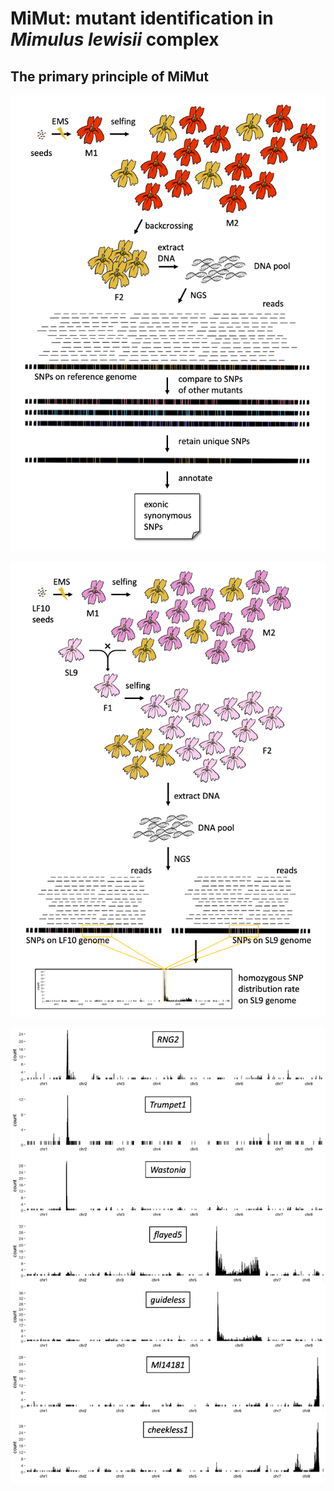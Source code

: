 # MiMut: mutant identification in *Mimulus lewisii* complex

## The primary principle of MiMut

![Figure_1](https://github.com/qslin/MiMut/blob/main/figures/Figure1.png?raw=true)

![Figure_2](https://github.com/qslin/MiMut/blob/main/figures/Figure2.png?raw=true)

![Figure_3](https://github.com/qslin/MiMut/blob/main/figures/Figure3.png?raw=true)


